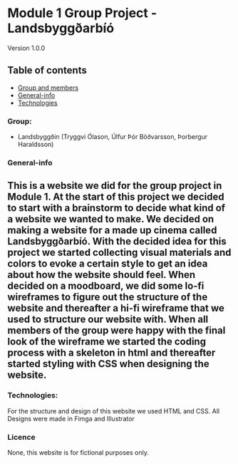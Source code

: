 # Module 1 Group Project - Landsbyggðarbíó

Version 1.0.0


## Table of contents
* [Group and members](#Group)
* [General-info](#general-info)
* [Technologies](#technologies)

### Group: 
- Landsbyggðin (Tryggvi Ólason, Úlfur Þór Böðvarsson, Þorbergur Haraldsson)

### General-info
This is a website we did for the group project in Module 1. 
At the start of this project we decided to start with a brainstorm to decide what kind of a website we wanted to make. 
We decided on making a website for a made up cinema called Landsbyggðarbíó.
With the decided idea for this project we started collecting visual materials and colors to evoke a certain style to get an idea about how the website should feel. When decided on a moodboard, we did some lo-fi wireframes to figure out the structure of the website and thereafter a hi-fi wireframe that we used to structure our website with. When all members of the group were happy with the final look of the wireframe we started the coding process with a skeleton in html and thereafter started styling with CSS when designing the website.
--

### Technologies: 
For the structure and design of this website we used HTML and CSS.
All Designs were made in Fimga and Illustrator

### Licence
None, this website is for fictional purposes only.
